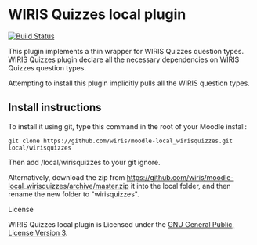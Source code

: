 # WIRIS Quizzes local plugin
[![Build Status](https://travis-ci.org/wiris/moodle-local_wirisquizzes.svg?branch=master)](https://travis-ci.org/wiris/moodle-local_wirisquizzes)

This plugin implements a thin wrapper for WIRIS Quizzes question types. WIRIS Quizzes plugin declare all the necessary dependencies on WIRIS Quizzes question types.

Attempting to install this plugin implicitly pulls all the WIRIS question types.

## Install instructions

To install it using git, type this command in the root of your Moodle install:
```
git clone https://github.com/wiris/moodle-local_wirisquizzes.git local/wirisquizzes
```
Then add /local/wirisquizzes to your git ignore.

Alternatively, download the zip from <https://github.com/wiris/moodle-local_wirisquizzes/archive/master.zip> it into the local  folder, and then rename the new folder to "wirisquizzes".


License


WIRIS Quizzes local plugin is Licensed under the [GNU General Public, License Version 3](https://www.gnu.org/licenses/gpl-3.0.en.html).